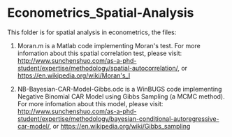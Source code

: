 # Econometrics_Spatial-Analysis
This folder is for spatial analysis in econometrics, the files:

  1) Moran.m is a Matlab code implementing Moran's test. For more infomation about this spatial correlation test, please visit:
    http://www.sunchenshuo.com/as-a-phd-student/expertise/methodology/spatial-autocorrelation/, or 
    https://en.wikipedia.org/wiki/Moran's_I
    
  2) NB-Bayesian-CAR-Model-Gibbs.odc is a WinBUGS code implementing Negative Binomial CAR Model using Gibbs Sampling (a MCMC method). For more infomation about this model, please visit:
    http://www.sunchenshuo.com/as-a-phd-student/expertise/methodology/bayesian-conditional-autoregressive-car-model/, or
    https://en.wikipedia.org/wiki/Gibbs_sampling
